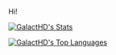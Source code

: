 Hi! 

[![GalactHD's Stats](https://github-readme-stats.vercel.app/api?username=GalactHD&theme=dark&show_icons=true&hide_border=true&count_private=true) 
](https://github-readme-stats.vercel.app/api?username=GalactHD&theme=react&show_icons=true&hide_border=false&count_private=true)

[![GalactHD's Top Languages](https://github-readme-stats.vercel.app/api/top-langs/?username=GalactHD&theme=dark&show_icons=true&hide_border=true&layout=compact)](https://github-readme-stats.vercel.app/api/top-langs/?username=GalactHD&theme=react&show_icons=true&hide_border=false&layout=compact)
